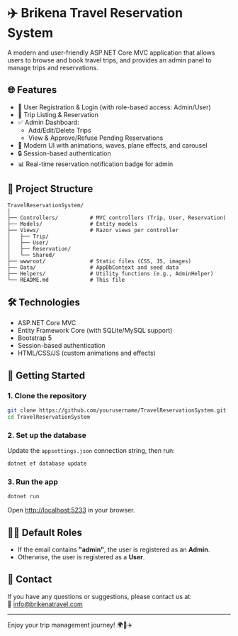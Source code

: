 # ✈️ Brikena Travel Reservation System

A modern and user-friendly ASP.NET Core MVC application that allows users to browse and book travel trips, and provides an admin panel to manage trips and reservations.

## 🌐 Features

- 🔐 User Registration & Login (with role-based access: Admin/User)
- 📅 Trip Listing & Reservation
- ✅ Admin Dashboard:
  - Add/Edit/Delete Trips
  - View & Approve/Refuse Pending Reservations
- 🎨 Modern UI with animations, waves, plane effects, and carousel
- 🔒 Session-based authentication
- 📊 Real-time reservation notification badge for admin

## 📁 Project Structure

```
TravelReservationSystem/
│
├── Controllers/          # MVC controllers (Trip, User, Reservation)
├── Models/               # Entity models
├── Views/                # Razor views per controller
│   ├── Trip/
│   ├── User/
│   ├── Reservation/
│   └── Shared/
├── wwwroot/              # Static files (CSS, JS, images)
├── Data/                 # AppDbContext and seed data
├── Helpers/              # Utility functions (e.g., AdminHelper)
└── README.md             # This file
```

## 🛠️ Technologies

- ASP.NET Core MVC
- Entity Framework Core (with SQLite/MySQL support)
- Bootstrap 5
- Session-based authentication
- HTML/CSS/JS (custom animations and effects)

## 🚀 Getting Started

### 1. Clone the repository

```bash
git clone https://github.com/yourusername/TravelReservationSystem.git
cd TravelReservationSystem
```

### 2. Set up the database

Update the `appsettings.json` connection string, then run:

```bash
dotnet ef database update
```

### 3. Run the app

```bash
dotnet run
```

Open [http://localhost:5233](http://localhost:5233) in your browser.

## 👩‍💻 Default Roles

- If the email contains **"admin"**, the user is registered as an **Admin**.
- Otherwise, the user is registered as a **User**.

## 📧 Contact

If you have any questions or suggestions, please contact us at:  
📩 [info@brikenatravel.com](mailto:info@brikenatravel.com)

---

Enjoy your trip management journey! 🌍💼✈️
